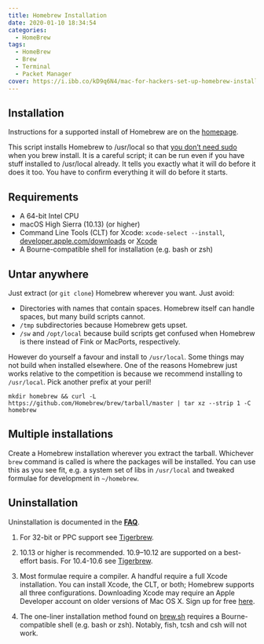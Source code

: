```yaml
---
title: Homebrew Installation
date: 2020-01-10 18:34:54
categories:
  - HomeBrew
tags:
  - HomeBrew
  - Brew
  - Terminal
  - Packet Manager
cover: https://i.ibb.co/kD9q6N4/mac-for-hackers-set-up-homebrew-install-update-open-source-tools-1280x600.jpg
---
```


## Installation
Instructions for a supported install of Homebrew are on the [homepage](https://brew.sh/).



This script installs Homebrew to /usr/local so that [you don’t need sudo](https://docs.brew.sh/FAQ#why-does-homebrew-say-sudo-is-bad) when you brew install. It is a careful script; it can be run even if you have stuff installed to /usr/local already. It tells you exactly what it will do before it does it too. You have to confirm everything it will do before it starts.

## Requirements
* A 64-bit Intel CPU
* macOS High Sierra (10.13) (or higher)
* Command Line Tools (CLT) for Xcode: `xcode-select --install`, [developer.apple.com/downloads]() or [Xcode](https://itunes.apple.com/us/app/xcode/id497799835)
* A Bourne-compatible shell for installation (e.g. bash or zsh)

## Untar anywhere
Just extract (or `git clone`) Homebrew wherever you want. Just avoid:
* Directories with names that contain spaces. Homebrew itself can handle spaces, but many build scripts cannot.
* `/tmp` subdirectories because Homebrew gets upset.
* `/sw` and `/opt/local` because build scripts get confused when Homebrew is there instead of Fink or MacPorts, respectively.

However do yourself a favour and install to `/usr/local`. Some things may not build when installed elsewhere. One of the reasons Homebrew just works relative to the competition is because we recommend installing to `/usr/local`. Pick another prefix at your peril!

```shell script
mkdir homebrew && curl -L https://github.com/Homebrew/brew/tarball/master | tar xz --strip 1 -C homebrew
```

## Multiple installations
Create a Homebrew installation wherever you extract the tarball. Whichever `brew` command is called is where the packages will be installed. You can use this as you see fit, e.g. a system set of libs in `/usr/local` and tweaked formulae for development in `~/homebrew`.

## Uninstallation
Uninstallation is documented in the [**FAQ**](https://docs.brew.sh/FAQ).

1. For 32-bit or PPC support see [Tigerbrew](https://github.com/mistydemeo/tigerbrew).
   
2. 10.13 or higher is recommended. 10.9–10.12 are supported on a best-effort basis. For 10.4-10.6 see [Tigerbrew](https://github.com/mistydemeo/tigerbrew).
   
3. Most formulae require a compiler. A handful require a full Xcode installation. You can install Xcode, the CLT, or both; Homebrew supports all three configurations. Downloading Xcode may require an Apple Developer account on older versions of Mac OS X. Sign up for free [here](https://developer.apple.com/register/index.action).
   
4. The one-liner installation method found on [brew.sh](https://brew.sh/) requires a Bourne-compatible shell (e.g. bash or zsh). Notably, fish, tcsh and csh will not work.
   
